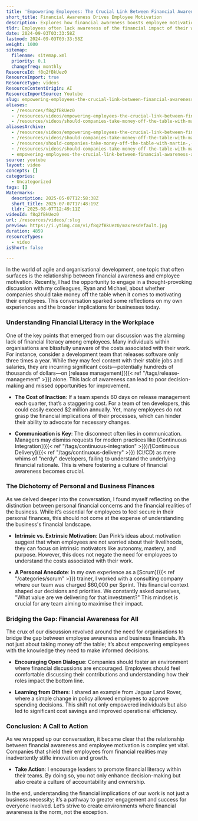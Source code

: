 ```yaml
---
title: 'Empowering Employees: The Crucial Link Between Financial Awareness and Motivation'
short_title: Financial Awareness Drives Employee Motivation
description: Explores how financial awareness boosts employee motivation, decision-making, and accountability, highlighting the impact of financial literacy on workplace culture and performance.
tldr: Employees often lack awareness of the financial impact of their work, which can lead to missed opportunities and poor decisions. Promoting financial literacy and open discussions about costs helps teams make better choices, increases motivation, and drives accountability. Development managers should actively foster financial awareness to empower teams and improve business outcomes.
date: 2024-09-03T03:33:58Z
lastmod: 2024-09-03T03:33:58Z
weight: 1000
sitemap:
  filename: sitemap.xml
  priority: 0.1
  changefreq: monthly
ResourceId: f8q2fBkUez0
ResourceImport: true
ResourceType: videos
ResourceContentOrigin: AI
ResourceImportSource: Youtube
slug: empowering-employees-the-crucial-link-between-financial-awareness-and-motivation
aliases:
  - /resources/f8q2fBkUez0
  - /resources/videos/empowering-employees-the-crucial-link-between-financial-awareness-and-motivation
  - /resources/videos/should-companies-take-money-off-the-table-with-martin-michael-rijon
aliasesArchive:
  - /resources/videos/empowering-employees-the-crucial-link-between-financial-awareness-and-motivation
  - /resources/videos/should-companies-take-money-off-the-table-with-martin-,-michael-,-&-rijon
  - /resources/should-companies-take-money-off-the-table-with-martin-,-michael-,-&-rijon
  - /resources/videos/should-companies-take-money-off-the-table-with-martin-michael-rijon
  - empowering-employees-the-crucial-link-between-financial-awareness-and-motivation
source: youtube
layout: video
concepts: []
categories:
  - Uncategorized
tags: []
Watermarks:
  description: 2025-05-07T12:58:38Z
  short_title: 2025-07-07T17:48:19Z
  tldr: 2025-08-07T12:49:11Z
videoId: f8q2fBkUez0
url: /resources/videos/:slug
preview: https://i.ytimg.com/vi/f8q2fBkUez0/maxresdefault.jpg
duration: 4859
resourceTypes:
  - video
isShort: false

---
```

In the world of agile and organisational development, one topic that often surfaces is the relationship between financial awareness and employee motivation. Recently, I had the opportunity to engage in a thought-provoking discussion with my colleagues, Ryan and Michael, about whether companies should take money off the table when it comes to motivating their employees. This conversation sparked some reflections on my own experiences and the broader implications for businesses today.

### Understanding Financial Literacy in the Workplace

One of the key points that emerged from our discussion was the alarming lack of financial literacy among employees. Many individuals within organisations are blissfully unaware of the costs associated with their work. For instance, consider a development team that releases software only three times a year. While they may feel content with their stable jobs and salaries, they are incurring significant costs—potentially hundreds of thousands of dollars—on [release management]({{< ref "/tags/release-management" >}}) alone. This lack of awareness can lead to poor decision-making and missed opportunities for improvement.

- **The Cost of Inaction**: If a team spends 60 days on release management each quarter, that’s a staggering cost. For a team of ten developers, this could easily exceed $2 million annually. Yet, many employees do not grasp the financial implications of their processes, which can hinder their ability to advocate for necessary changes.

- **Communication is Key**: The disconnect often lies in communication. Managers may dismiss requests for modern practices like [Continuous Integration]({{< ref "/tags/continuous-integration" >}})/[Continuous Delivery]({{< ref "/tags/continuous-delivery" >}}) (CI/CD) as mere whims of "nerdy" developers, failing to understand the underlying financial rationale. This is where fostering a culture of financial awareness becomes crucial.

### The Dichotomy of Personal and Business Finances

As we delved deeper into the conversation, I found myself reflecting on the distinction between personal financial concerns and the financial realities of the business. While it’s essential for employees to feel secure in their personal finances, this should not come at the expense of understanding the business's financial landscape.

- **Intrinsic vs. Extrinsic Motivation**: Dan Pink’s ideas about motivation suggest that when employees are not worried about their livelihoods, they can focus on intrinsic motivators like autonomy, mastery, and purpose. However, this does not negate the need for employees to understand the costs associated with their work. 

- **A Personal Anecdote**: In my own experience as a [Scrum]({{< ref "/categories/scrum" >}}) trainer, I worked with a consulting company where our team was charged $60,000 per Sprint. This financial context shaped our decisions and priorities. We constantly asked ourselves, "What value are we delivering for that investment?" This mindset is crucial for any team aiming to maximise their impact.

### Bridging the Gap: Financial Awareness for All

The crux of our discussion revolved around the need for organisations to bridge the gap between employee awareness and business financials. It’s not just about taking money off the table; it’s about empowering employees with the knowledge they need to make informed decisions.

- **Encouraging Open Dialogue**: Companies should foster an environment where financial discussions are encouraged. Employees should feel comfortable discussing their contributions and understanding how their roles impact the bottom line. 

- **Learning from Others**: I shared an example from Jaguar Land Rover, where a simple change in policy allowed employees to approve spending decisions. This shift not only empowered individuals but also led to significant cost savings and improved operational efficiency.

### Conclusion: A Call to Action

As we wrapped up our conversation, it became clear that the relationship between financial awareness and employee motivation is complex yet vital. Companies that shield their employees from financial realities may inadvertently stifle innovation and growth. 

- **Take Action**: I encourage leaders to promote financial literacy within their teams. By doing so, you not only enhance decision-making but also create a culture of accountability and ownership. 

In the end, understanding the financial implications of our work is not just a business necessity; it’s a pathway to greater engagement and success for everyone involved. Let’s strive to create environments where financial awareness is the norm, not the exception.
